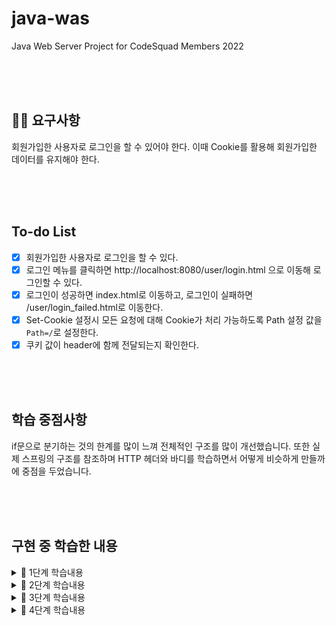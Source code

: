 # java-was

Java Web Server Project for CodeSquad Members 2022

<br/><br/><br/>

## ✍🏻 요구사항

회원가입한 사용자로 로그인을 할 수 있어야 한다. 이때 Cookie를 활용해 회원가입한 데이터를 유지해야 한다.

<br/><br/><br/>

## To-do List

- [x] 회원가입한 사용자로 로그인을 할 수 있다.
- [x] 로그인 메뉴를 클릭하면 http://localhost:8080/user/login.html 으로 이동해 로그인할 수 있다.
- [x] 로그인이 성공하면 index.html로 이동하고, 로그인이 실패하면 /user/login_failed.html로 이동한다.
- [x] Set-Cookie 설정시 모든 요청에 대해 Cookie가 처리 가능하도록 Path 설정 값을 `Path=/`로 설정한다.
- [x] 쿠키 값이 header에 함께 전달되는지 확인한다.

<br/><br/><br/>

## 학습 중점사항

if문으로 분기하는 것의 한계를 많이 느껴 전체적인 구조를 많이 개선했습니다. 또한 실제 스프링의 구조를 참조하며 HTTP 헤더와 바디를 학습하면서 어떻게 비슷하게 만들까에 중점을 두었습니다. 

<br/><br/><br/>

## 구현 중 학습한 내용

<details>
<summary>📝 1단계 학습내용</summary>
<br/>

- HTTP 동작방식에 대해 생각을 정리하는 시간을 가졌습니다. [그림 출처](https://pearlluck.tistory.com/117)
    1. 사용자가 브라우저에 URL 주소 입력<br/><br/>
    2. DNS서버에 의해 IP주소 찾음
        - `IP주소`: 컴퓨터 네트워크에서 장치들이 서로 인식하기 위한 특수번호
        - `MAC주소`: 네트워크 인터페이스에 할당된 고유 식별자(변경불가)
        - `ARP(Address Resolution Protocol`: 주소 결정 프로토콜(목적지 IP주소값을 가지고 상대방의 MAC주소를 찾음)<br/><br/><br/>
    3. 웹서버와 TCP 연결시도
        - 3-way-handshaking: 클라이언트와 서버간에 신뢰성 있는 연결을 위한 3번의 패킷쿄환 과정
            1. Client -> Server: 처음으로 패킷을 보낸다(SYN)
            2. Server -> Client: Client가 보낸거 잘받았고(ACK), 내가 처음으로 패킷을 보낸다(SYN)
            3. Client -> Server: Server가 보낸거 잘받았고(ACK) 이제 서로 데이터(`HTTP메세지`)를 보낼 준비 완료
               ![3way-handshake](https://t1.daumcdn.net/cfile/tistory/225A964D52F1BB6917)
               <br/><br/><br/>
    5. 웹서버와 http메세지 주고받음
        - HTTP : Hyper Text Transfer Protocol, Hyper Text를 전송하기 위한 프로토콜, Request&Response 주고받는 역할 클라이언트가 서버에 요청을 보내면, 그에
          맞는 응답 결과를 돌려주고, 클라이언트는 사용자에게 서버로부터 응답받은 결과를 보여주는 것
          ![http통신](https://img1.daumcdn.net/thumb/R1280x0/?scode=mtistory2&fname=https%3A%2F%2Fblog.kakaocdn.net%2Fdn%2FbMcIdM%2FbtqDcdvjYXA%2FVML0aacRlfdAw41dD3f1LK%2Fimg.png)
          ​
        - 4-1. 클라이언트 -> 서버 : request 전송
            - 요청메세지 : 메소드/ 요청UTL / HTTP버전
        - 4-2. 서버 -> 클라이언트 : response 받음
            - 응답메세지 : HTTP버전/상태코드/사유구절
              <br/><br/><br/>
    6. 웹서버와 TCP연결 해제
        - 4-way-handshaking : 클라이언트와 서버간에 양쪽다 연결을 종료시킨다
            1. Client->Server : 처음으로 종료한다는 패킷을 보낸다(FIN)
            2. Sever ->Client : Client가 보낸거 잘받았고(ACK)
            3. Sever ->Client : Server가 처음으로 종료한다는 패킷을 보낸다(FIN)
            4. Client-> Server : Server가 보낸거 잘받았고(ACK) 이제 서로연결 종료한다.
               ![4way-handshake](https://t1.daumcdn.net/cfile/tistory/2152353F52F1C02835)                
               ​ 이 과정에서 생긴 궁금점은 현재 로컬(내 PC)에서 웹서버를 실행하여 웹브라우저로 접근을 했을 때 내 PC에서 동작중인 웹서버에 접속을 하는 데에도 TCP 커넥션을 맺는지
               궁금했습니다.</br>
               와이어샤크로 확인해본 결과 로컬 내에서 접속을 해도 커넥션을 맺는 것을 확인할 수 있었습니다. ​
               ![와이어샤크 확인 결과](https://user-images.githubusercontent.com/86910955/159453454-adc91804-434e-4e1e-aa8d-0e30b8b4c991.png)
               ​ ​
               <br/><br/>

</details>

<details>
<summary>📝 2단계 학습내용</summary>
<br/>

### URL파싱과 데이터 전송까지만 구현했기 때문에 url이 리다이렉션 되지는 않습니다.

- GET 방식 데이터 전송
    - URL 뒤에 ? 마크를 통해 데이터를 전송한다.
    - 2개 이상의 key, value 쌍 데이터를 보낼 때는 & 마크로 구분한다.
    - GET 방식의 요청은 캐싱 방식을 사용하기 때문에 다른 데이터 전송보다 속도가 빠르다.
      <br/><br/><br/>

`학습하면서 GET 방식이 왜 더 빠를까` 를 고민하다 이것저것 실험해 보았습니다. 아직 구현하지 못했지만 학습한 내용은 다음과 같습니다.

- 데이터가 변경되지 않는 상황에서 굳이 같은 데이터를 내려줄 필요가 없기 때문에 다양한 캐싱 전략을 사용한다. 캐싱을 위해서는 cache-control과 last-modified-since와 같은 값들을 사용할 수
  있다.

`웹 브라우저에는 캐시를 저장하는 저장소가 있는데 이 경우 두 번쨰 요청시 저장소를 통해 네트워크 통신을 하지 않아도 되며, 하드디스크를 통해 바로 데이터를 가져올 수 있다.
`
<br/><br/><br/>

- cache-control, 을 통해 캐시가 유효한 시간을 명시한다.
- Last modified-since를 통해 데이터가 변경된 지 알 수 있다.

![http이미지](https://user-images.githubusercontent.com/86910955/160075123-4d0d2342-dc94-4703-9f6a-ba5496a007ae.png)

참고자료

- https://itstory.tk/entry/Spring-MVC-LastModified-IfModifiedSince-%EC%BA%90%EC%8B%9C-%EC%84%A4%EC%A0%95
- https://stackoverflow.com/questions/10498135/last-modified-header-in-mvc

<br/><br/><br/><br/>

스프링에서 어떻게 이를 사용할 수 있을까 하고 찾아보던 중 아래와 같은 방식을 찾았지만 아직까지 정확하게 어떻게 사용해야 할지는 감이 잘 잡히지 않습니다. 3, 4단계 미션을 수행해 가면서 방법을 찾아보겠습니다.

</details>

<details>
<summary>📝 3단계 학습내용</summary>
<br/>

Post 방식을 통해 데이터를 전송할 수 있다.

- GET방식은 URL에 데이터를 함께 전송하지만 Post는 Form 형식으로 전송한다.
- POST방식은 GET에 비해 보안성이 높으며 길이 제한이 없다.

- name: 스크립트나 서버에서 폼을 식별하기 위한 폼의 이름
- action: 폼 데이터가 전송되는 주소의 url
- method: http메서드 전송 방식

</details>

<details>
<summary>📝 4단계 학습내용</summary>
<br/>

HTTP body와 표현 헤더, 쿠키 헤더 부분의 지식이 부족해서 이 부분을 중점적으로 공부해보았습니다.

## 1. HTTP BODY

- 메시지 본문을 통해 표현 데이터 전달
- 메시지 본문 = 페이로드(payload)
- 표현은 요청이나 응답에서 전달할 실제 데이터
- 표현 헤더는 표현 데이터를 해석할 수 있는 정보 제공

## 2. 표현 헤더

- Content-Type : 표현 데이터의 형식 설명
    - 미디어 타입, 문자 인코딩
- Content-Encoding : 표현 데이터 인코딩
    - 표현 데이터를 압축하기 위해 사용
    - 데이터를 전달하는 곳에서 압축 후 인코딩 헤더 추가
    - 읽은 쪽에서 인코딩 헤더의 정보로 압축 해제
    - ex) gzip(압축), deflate, identity(압축안함)
- Content-Language : 표현 데이터의 자연 언어 표현
    - ex) ko, en, en-US
- Content-Length : 표현 데이터의 길이
    - 바이트 단위
    - Transfer-Encoding(전송 코딩)을 사용시 사용 불가

## 3. 쿠키 헤더

- Set-Cookie : 서버에서 클라이언트로 쿠키 전달(응답)
- Cookie : 클라이언트가 서버에서 받은 쿠키를 저장하고, HTTP 요청시 서버로 전달
  <br/>
  HTTP는 무상태(Stateless) 프로토콜이므로 요청과 응답을 주고 받으면 연결이 끊어진다. 만약 로그인하고 진행해야하는 상황이라면 모든 요청에 로그인 정보를 넘겨야 하는 것이다. 아래 그림과 같이 쿠키는
  모든 요청에 자동으로 포함되기 때문에 이런 문제를 해결할 수 있다.

![쿠키_로그인](https://user-images.githubusercontent.com/86910955/161429075-4379176a-5731-4ed2-9bb8-c7484daafbb8.png)
![로그인이후_페이지접근](https://user-images.githubusercontent.com/86910955/161429077-882340f3-c7f5-4165-8b64-272e7db788b7.png)

- 사용처
    - 사용자 로그인 세션 관리
    - 광고 정보 트래킹
- 쿠키 정보는 항상 서버에 전송
    - 네트워크 트래픽 추가 유발하므로 최소한의 정보만 사용(세션 id, 인증 토큰 등)
    - 서버에 전송하지 않고, 웹 브라우저 내부에 데이터를 저장하고 싶으면 웹 스토리지 참고
- 생명주기
    - 세션 쿠키: 만료 날짜를 생략하면 브라우저 종료시 까지만 유지
    - 영속 쿠키: 만료 날짜를 입력하면 해당 날짜까지 유지
        - Set-Cookie: expires=Sat, 26-Dec-2020 04:39:21 GMT
        - 만료일이 되면 쿠키 삭제
        - Set-Cookie: max-age=3600
        - 초단위 만료기간 지정, 0이나 음수를 지정하면 쿠키 삭제
- 도메인
    - 명시: 명시한 문서 기준 도메인 + 서브 도메인을 포함하여 쿠키를 전송
    - ex) domain=example.org 지정해서 쿠키 생성하면 dev.example.org도 쿠키 전송
    - 생략 : 현재 문서 기준 도메인만 적용
    - ex) example.org에서 쿠키 생성하고 domain 지정 생략하면 example.org 에서만 쿠키 전송
- 경로
    - 도메인으로 한 번 필터해주고 경로로 추가로 필터링
    - 이 경로를 포함한 하위 경로 페이지만 쿠키 전송
    - 일반적으로 path=/ 루트로 지정한다. 한 도메인 안에서 보통 쿠키를 다 전송하기를 원하기 때문
    - ex) path=/home 지정하면 /home , /home/level1 쿠키전달 가능, /hello 전달 불가능
- 보안
    - Secure : 쿠키는 http, https 구분하지 않고 전송하는데 secure 적용시 https 경우에만 쿠키 전송
    - HttpOnly : 자바스크립트에서 쿠키 접근 불가능하게 하는 방법, HTTP 전송에만 사용
    - SamSite : 요청 도메인과 쿠키에 설정된 도메인이 같은 경우만 쿠키 전송

</details>
